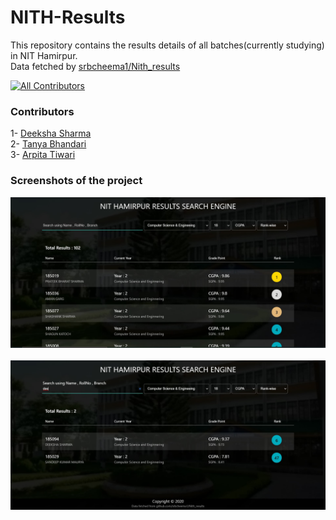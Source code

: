 # NITH-Results
This repository contains the results details of all batches(currently studying) in NIT Hamirpur.<br/>
Data fetched by [srbcheema1/Nith_results](https://github.com/srbcheema1/Nith_results)<br>

[![All Contributors](https://img.shields.io/badge/all_contributors-3-orange.svg?style=flat-square)](#contributors)

### Contributors
1- [Deeksha Sharma](https://github.com/Deeksha2501/)<br/>
2- [Tanya Bhandari](https://github.com/66rhythm/)<br/>
3- [Arpita Tiwari](https://github.com/Arpita309/)

### Screenshots of the project
![img 1](images/img2.jpg)<br/><br/>
![img 2](images/img1.jpg)


